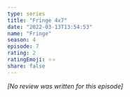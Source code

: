 ```yaml
---
type: series
title: "Fringe 4x7"
date: "2022-03-13T13:54:53"
name: "Fringe"
season: 4
episode: 7
rating: 2
ratingEmoji: ⭐️⭐️
share: false
---
```


*[No review was written for this episode]*
